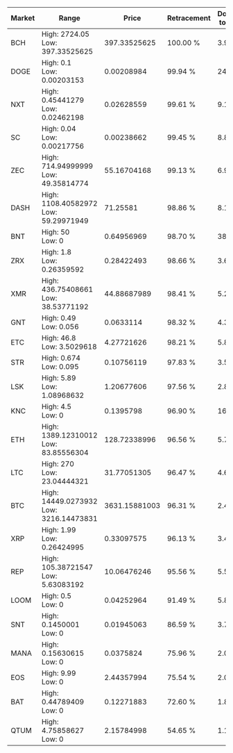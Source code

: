 | Market | Range | Price| Retracement | Doubles to 50% |
| --- | --- | --- | --- | --- |
| BCH | High: 2724.05<br />Low: 397.33525625 | 397.33525625 | 100.00 % | 3.93 |
| DOGE | High: 0.1<br />Low: 0.00203153 | 0.00208984 | 99.94 % | 24.41 |
| NXT | High: 0.45441279<br />Low: 0.02462198 | 0.02628559 | 99.61 % | 9.11 |
| SC | High: 0.04<br />Low: 0.00217756 | 0.00238662 | 99.45 % | 8.84 |
| ZEC | High: 714.94999999<br />Low: 49.35814774 | 55.16704168 | 99.13 % | 6.93 |
| DASH | High: 1108.40582972<br />Low: 59.29971949 | 71.25581 | 98.86 % | 8.19 |
| BNT | High: 50<br />Low: 0 | 0.64956969 | 98.70 % | 38.49 |
| ZRX | High: 1.8<br />Low: 0.26359592 | 0.28422493 | 98.66 % | 3.63 |
| XMR | High: 436.75408661<br />Low: 38.53771192 | 44.88687989 | 98.41 % | 5.29 |
| GNT | High: 0.49<br />Low: 0.056 | 0.0633114 | 98.32 % | 4.31 |
| ETC | High: 46.8<br />Low: 3.5029618 | 4.27721626 | 98.21 % | 5.88 |
| STR | High: 0.674<br />Low: 0.095 | 0.10756119 | 97.83 % | 3.57 |
| LSK | High: 5.89<br />Low: 1.08968632 | 1.20677606 | 97.56 % | 2.89 |
| KNC | High: 4.5<br />Low: 0 | 0.1395798 | 96.90 % | 16.12 |
| ETH | High: 1389.12310012<br />Low: 83.85556304 | 128.72338996 | 96.56 % | 5.72 |
| LTC | High: 270<br />Low: 23.04444321 | 31.77051305 | 96.47 % | 4.61 |
| BTC | High: 14449.0273932<br />Low: 3216.14473831 | 3631.15881003 | 96.31 % | 2.43 |
| XRP | High: 1.99<br />Low: 0.26424995 | 0.33097575 | 96.13 % | 3.41 |
| REP | High: 105.38721547<br />Low: 5.63083192 | 10.06476246 | 95.56 % | 5.52 |
| LOOM | High: 0.5<br />Low: 0 | 0.04252964 | 91.49 % | 5.88 |
| SNT | High: 0.1450001<br />Low: 0 | 0.01945063 | 86.59 % | 3.73 |
| MANA | High: 0.15630615<br />Low: 0 | 0.0375824 | 75.96 % | 2.08 |
| EOS | High: 9.99<br />Low: 0 | 2.44357994 | 75.54 % | 2.04 |
| BAT | High: 0.44789409<br />Low: 0 | 0.12271883 | 72.60 % | 1.82 |
| QTUM | High: 4.75858627<br />Low: 0 | 2.15784998 | 54.65 % | 1.10 |
